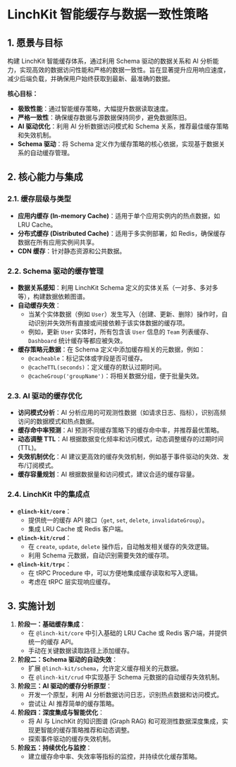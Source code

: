 # LinchKit 智能缓存与数据一致性策略

## 1. 愿景与目标

构建 LinchKit 智能缓存体系，通过利用 Schema 驱动的数据关系和 AI 分析能力，实现高效的数据访问性能和严格的数据一致性。旨在显著提升应用响应速度，减少后端负载，并确保用户始终获取到最新、最准确的数据。

**核心目标：**
*   **极致性能**：通过智能缓存策略，大幅提升数据读取速度。
*   **严格一致性**：确保缓存数据与源数据保持同步，避免数据陈旧。
*   **AI 驱动优化**：利用 AI 分析数据访问模式和 Schema 关系，推荐最佳缓存策略和失效机制。
*   **Schema 驱动**：将 Schema 定义作为缓存策略的核心依据，实现基于数据关系的自动缓存管理。

## 2. 核心能力与集成

### 2.1. 缓存层级与类型

*   **应用内缓存 (In-memory Cache)**：适用于单个应用实例内的热点数据，如 LRU Cache。
*   **分布式缓存 (Distributed Cache)**：适用于多实例部署，如 Redis，确保缓存数据在所有应用实例间共享。
*   **CDN 缓存**：针对静态资源和公共数据。

### 2.2. Schema 驱动的缓存管理

*   **数据关系感知**：利用 LinchKit Schema 定义的实体关系（一对多、多对多等），构建数据依赖图谱。
*   **自动缓存失效**：
    *   当某个实体数据（例如 `User`）发生写入（创建、更新、删除）操作时，自动识别并失效所有直接或间接依赖于该实体数据的缓存项。
    *   例如，更新 `User` 实体时，所有包含该 `User` 信息的 `Team` 列表缓存、`Dashboard` 统计缓存等都应被失效。
*   **缓存策略元数据**：在 Schema 定义中添加缓存相关的元数据，例如：
    *   `@cacheable`：标记实体或字段是否可缓存。
    *   `@cacheTTL(seconds)`：定义缓存的默认过期时间。
    *   `@cacheGroup('groupName')`：将相关数据分组，便于批量失效。

### 2.3. AI 驱动的缓存优化

*   **访问模式分析**：AI 分析应用的可观测性数据（如请求日志、指标），识别高频访问的数据模式和热点数据。
*   **缓存命中率预测**：AI 预测不同缓存策略下的缓存命中率，并推荐最优策略。
*   **动态调整 TTL**：AI 根据数据变化频率和访问模式，动态调整缓存的过期时间 (TTL)。
*   **失效机制优化**：AI 建议更高效的缓存失效机制，例如基于事件驱动的失效、发布/订阅模式。
*   **缓存容量规划**：AI 根据数据量和访问模式，建议合适的缓存容量。

### 2.4. LinchKit 中的集成点

*   **`@linch-kit/core`**：
    *   提供统一的缓存 API 接口（`get`, `set`, `delete`, `invalidateGroup`）。
    *   集成 LRU Cache 或 Redis 客户端。
*   **`@linch-kit/crud`**：
    *   在 `create`, `update`, `delete` 操作后，自动触发相关缓存的失效逻辑。
    *   利用 Schema 元数据，自动识别需要失效的缓存项。
*   **`@linch-kit/trpc`**：
    *   在 tRPC Procedure 中，可以方便地集成缓存读取和写入逻辑。
    *   考虑在 tRPC 层实现响应缓存。

## 3. 实施计划

1.  **阶段一：基础缓存集成**：
    *   在 `@linch-kit/core` 中引入基础的 LRU Cache 或 Redis 客户端，并提供统一的缓存 API。
    *   手动在关键数据读取路径上添加缓存。
2.  **阶段二：Schema 驱动的自动失效**：
    *   扩展 `@linch-kit/schema`，允许定义缓存相关的元数据。
    *   在 `@linch-kit/crud` 中实现基于 Schema 元数据的自动缓存失效机制。
3.  **阶段三：AI 驱动的缓存分析原型**：
    *   开发一个原型，利用 AI 分析数据访问日志，识别热点数据和访问模式。
    *   尝试让 AI 推荐简单的缓存策略。
4.  **阶段四：深度集成与智能优化**：
    *   将 AI 与 LinchKit 的知识图谱 (Graph RAG) 和可观测性数据深度集成，实现更智能的缓存策略推荐和动态调整。
    *   探索事件驱动的缓存失效机制。
5.  **阶段五：持续优化与监控**：
    *   建立缓存命中率、失效率等指标的监控，并持续优化缓存策略。
